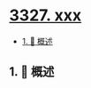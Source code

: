 # [3327. xxx](https://github.com/Tdahuyou/TNotes.leetcode/tree/main/notes/3327.%20xxx)

<!-- region:toc -->

- [1. 📝 概述](#1--概述)

<!-- endregion:toc -->

## 1. 📝 概述
